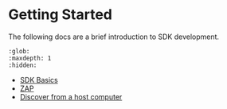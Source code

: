 # Getting Started

The following docs are a brief introduction to SDK development.

```{toctree}
:glob:
:maxdepth: 1
:hidden:

```

-   [SDK Basics](./SDKBasics.md)
-   [ZAP](./zap.md)
-   [Discover from a host computer](./discovery_from_a_host_computer.md)
